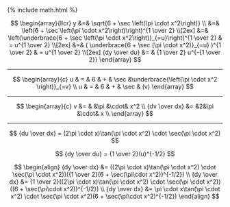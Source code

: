 ---
---
{% include math.html %}

$$
\begin{array}{llcr}
    y &=& \sqrt{6 + \sec \left(\pi \cdot x^2\right)} \\
 &=& \left(6 + \sec \left(\pi \cdot x^2\right)\right)^{1 \over 2} \\[2ex]
  &=& \left(\underbrace{6 + \sec \left(\pi \cdot x^2\right)}_{=u}\right)^{1 \over 2} & = u^{1 \over 2} \\[2ex]
  &=& ( \underbrace{6 + \sec (\pi \cdot x^2)}_{=u} )^{1 \over 2} & = u^{1 \over 2} \\[2ex]
    {dy \over du} &= & {1 \over 2} u^{-{1 \over 2}}
\end{array}
$$

<hr>

$$
\begin{array}{c}
    u & = & 6 & + & \sec &\underbrace{\left(\pi \cdot x^2 \right)}_{=v} \\
    u & = & 6 & + & \sec & (v)
\end{array}
$$

<hr>

$$
\begin{array}{c}
            v &= & &\pi &\cdot& x^2 \\
{dv \over dx} &= &2&\pi &\cdot& x \\
\end{array}
$$

<hr>

$$
{du \over dx} = (2\pi \cdot x)\tan(\pi \cdot x^2) \cdot \sec(\pi \cdot x^2)
$$


$$
{dy \over du} = {1 \over 2}(u)^{-1/2}
$$

$$
\begin{align}
{dy \over dx} &= ((2\pi \cdot x)\tan(\pi \cdot x^2) \cdot \sec(\pi \cdot x^2))({1 \over 2}(6 + \sec(\pi\cdot x^2))^{-1/2}) \\
{dy \over dx} &= {1 \over 2}((2\pi \cdot x)\tan(\pi \cdot x^2) \cdot \sec(\pi \cdot x^2))((6 + \sec(\pi\cdot x^2))^{-1/2}) \\
{dy \over dx} &= \pi \cdot x\tan(\pi \cdot x^2) \cdot \sec(\pi \cdot x^2)(6 + \sec(\pi\cdot x^2)^{-1/2})
\end{align}
$$
